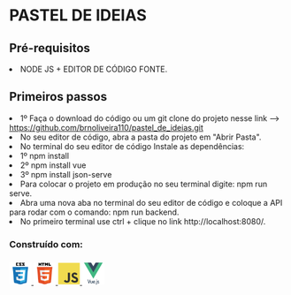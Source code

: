 # PASTEL DE IDEIAS


## Pré-requisitos

<li>
  NODE JS + EDITOR DE CÓDIGO FONTE.
</li>


## Primeiros passos

<li> 1º Faça o download do código ou um git clone do projeto nesse link --> <a href="https://github.com/brnoliveira110/pastel_de_ideias.git">https://github.com/brnoliveira110/pastel_de_ideias.git</a></li>

<li>No seu editor de código, abra a pasta do projeto em "Abrir Pasta".</li>

<li>No terminal do seu editor de código  Instale as dependências:</li>

<li>1º npm install</li>
<li>2º npm install vue</li>
<li>3º npm install json-serve</li>

<li>Para colocar o projeto em produção no seu terminal digite: npm run serve.</li>
<li>Abra uma nova aba no terminal do seu editor de código e coloque a API para rodar com o comando: npm run backend.</li>

<li>No primeiro terminal use ctrl + clique no link http://localhost:8080/.</li>


<h3> Construído com: <h3>
<p align="left"> <a href="https://www.w3schools.com/css/" target="_blank"> <img src="https://raw.githubusercontent.com/devicons/devicon/master/icons/css3/css3-original-wordmark.svg" alt="css3" width="40" height="40"/> </a> <a href="https://www.w3.org/html/" target="_blank"> <img src="https://raw.githubusercontent.com/devicons/devicon/master/icons/html5/html5-original-wordmark.svg" alt="html5" width="40" height="40"/> </a> <a href="https://developer.mozilla.org/en-US/docs/Web/JavaScript" target="_blank"> <img src="https://raw.githubusercontent.com/devicons/devicon/master/icons/javascript/javascript-original.svg" alt="javascript" width="40" height="40"/> </a> <a href="https://vuejs.org/" target="_blank"> <img src="https://raw.githubusercontent.com/devicons/devicon/master/icons/vuejs/vuejs-original-wordmark.svg" alt="vuejs" width="40" height="40"/> </a> </p>
